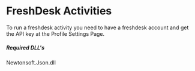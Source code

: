 # FreshDesk Activities

To run a freshdesk activity you need to have a freshdesk account and get the API key at the Profile Settings Page.

##### Required DLL's
Newtonsoft.Json.dll  
